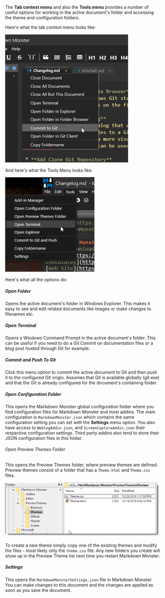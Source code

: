 ﻿The **Tab context menu** and also the **Tools menu** provides a number of useful options for working in the active document's folder and accessing the theme and configuration folders.

Here's what the tab context menu looks like:

![](/images/TabContextMenu.png)

And here's what the Tools Menu looks like:

![](/images/toolsmenu.png)

Here's what all the options do:

##### Open Folder
Opens the active document's folder in Windows Explorer. This makes it easy to see and edit related documents like images or make changes to filenames etc.

##### Open Terminal
Opens a Windows Command Prompt in the active document's folder. This can be useful if you need to do a Git Commit on documentation files or a blog post hosted through Git for example. 

##### Commit and Push To Git
Click this menu option to commit the active document to Git and then push it to the configured Git origin. Assumes that Git is available globally (git.exe) and that the Git is already configured for the document's containing folder.

##### Open Configuration Folder
This opens the Markdown Monster global configuration folder where you find configuration files for Markdown Monster and most addins. The main configuration is `MarkdownMonster.json` which contains the same configuration setting you can set with the **Settings** menu option. You also have access to `WeblogAddin.json`, and `ScreenCaptureAddin.json` their respective configuration settings. Third party addins also tend to store their JSON configuration files in this folder.

###### Open Preview Themes Folder
This opens the Preview Themes folder, where preview themes are defined. Preview themes consist of a folder that has a `Theme.html` and `Theme.css` files.

![](/images/PreviewThemeFolder2.png)

To create a new theme simply copy one of the existing themes and modify the files - most likely only the `theme.css` file. Any new folders you create will show up in the Preview Theme list next time you restart Markdown Monster.

##### Settings
This opens the `MarkdownMonsterSettings.json` file in Markdown Monster. You can make changes to this document and the changes are applied as soon as you save the document.